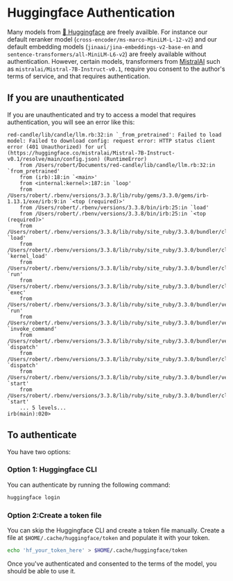 # Huggingface Authentication

Many models from [🤗 Huggingface](https://huggingface.co) are freely availble. For instance our default reranker model (`cross-encoder/ms-marco-MiniLM-L-12-v2`) and our default embedding models (`jinaai/jina-embeddings-v2-base-en` and `sentence-transformers/all-MiniLM-L6-v2`) are freely available without authentication. However, certain models, transformers from [MistralAI](https://huggingface.co/mistralai) such as `mistralai/Mistral-7B-Instruct-v0.1`, require you consent to the author's terms of service, and that requires authentication.

## If you are unauthenticated

If you are unauthenticated and try to access a model that requires authentication, you will see an error like this:
```
red-candle/lib/candle/llm.rb:32:in `_from_pretrained': Failed to load model: Failed to download config: request error: HTTP status client error (401 Unauthorized) for url (https://huggingface.co/mistralai/Mistral-7B-Instruct-v0.1/resolve/main/config.json) (RuntimeError)
	from /Users/robert/Documents/red-candle/lib/candle/llm.rb:32:in `from_pretrained'
	from (irb):18:in `<main>'
	from <internal:kernel>:187:in `loop'
	from /Users/robert/.rbenv/versions/3.3.8/lib/ruby/gems/3.3.0/gems/irb-1.13.1/exe/irb:9:in `<top (required)>'
	from /Users/robert/.rbenv/versions/3.3.8/bin/irb:25:in `load'
	from /Users/robert/.rbenv/versions/3.3.8/bin/irb:25:in `<top (required)>'
	from /Users/robert/.rbenv/versions/3.3.8/lib/ruby/site_ruby/3.3.0/bundler/cli/exec.rb:59:in `load'
	from /Users/robert/.rbenv/versions/3.3.8/lib/ruby/site_ruby/3.3.0/bundler/cli/exec.rb:59:in `kernel_load'
	from /Users/robert/.rbenv/versions/3.3.8/lib/ruby/site_ruby/3.3.0/bundler/cli/exec.rb:23:in `run'
	from /Users/robert/.rbenv/versions/3.3.8/lib/ruby/site_ruby/3.3.0/bundler/cli.rb:452:in `exec'
	from /Users/robert/.rbenv/versions/3.3.8/lib/ruby/site_ruby/3.3.0/bundler/vendor/thor/lib/thor/command.rb:28:in `run'
	from /Users/robert/.rbenv/versions/3.3.8/lib/ruby/site_ruby/3.3.0/bundler/vendor/thor/lib/thor/invocation.rb:127:in `invoke_command'
	from /Users/robert/.rbenv/versions/3.3.8/lib/ruby/site_ruby/3.3.0/bundler/vendor/thor/lib/thor.rb:538:in `dispatch'
	from /Users/robert/.rbenv/versions/3.3.8/lib/ruby/site_ruby/3.3.0/bundler/cli.rb:35:in `dispatch'
	from /Users/robert/.rbenv/versions/3.3.8/lib/ruby/site_ruby/3.3.0/bundler/vendor/thor/lib/thor/base.rb:584:in `start'
	from /Users/robert/.rbenv/versions/3.3.8/lib/ruby/site_ruby/3.3.0/bundler/cli.rb:29:in `start'
	... 5 levels...
irb(main):020> 
```

## To authenticate

You have two options:

### Option 1: Huggingface CLI

You can authenticate by running the following command:
```sh
huggingface login
```

### Option 2:Create a token file

You can skip the Huggingface CLI and create a token file manually. Create a file at `$HOME/.cache/huggingface/token` and populate it with your token.

```sh
echo 'hf_your_token_here' > $HOME/.cache/huggingface/token
```

Once you've authenticated and consented to the terms of the model, you should be able to use it.